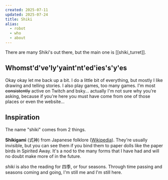 ```yaml
---
created: 2025-07-11
updated: 2025-07-24
title: Shiki
alias:
  - robot
  - who
  - about
---
```

There are many Shiki's out there, but the main one is [[shiki_turret]].
## Whomst'd've'ly'yaint'nt'ed'ies's'y'es
Okay okay let me back up a bit. I do a little bit of everything, but mostly I like drawing and telling stories. I also play games, too many games. I'm most ~~consistently~~ active on Twitch and bsky... actually I'm not sure why you're asking, because if you're here you must have come from one of those places or even the website...
## Inspiration
The name "shiki" comes from 2 things.

**Shikigami** (式神) from Japanese folklore ([Wikipedia](https://en.wikipedia.org/wiki/Shikigami)). They're usually invisible, but you can see them if you bind them to paper dolls like the paper birds in Spirited Away. It's a nod to the many forms that I have had and will no doubt make more of in the future.

*shiki* is also the reading for 四季, or four seasons. Through time passing and seasons coming and going, I'm still me and I'm still here.